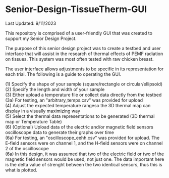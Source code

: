 # Senior-Design-TissueTherm-GUI
Last Updated: 9/11/2023

This repository is comprised of a user-friendly GUI that was created to support my Senior Design Project. 

The purpose of this senior design project was to create a testbed and user interface that will assist in the research of thermal effects of PEMF radiation on tissues. This system was most often tested with raw chicken breast. 

The user interface allows adjustments to be specific in its representation for each trial. The following is a guide to operating the GUI.

(1) Specify the shape of your sample (square/rectangle or circular/ellipsoid) <br/>
   (2) Specify the length and width of your sample <br/>
(3) Either upload a temperature file or collect data directly from the testbed <br/>
   (3a) For testing, an "arbitrary_temps.csv" was provided for upload <br/>
(4) Adjust the expected temperature rangeso the 3D thermal map can display in a visually maximizing way <br/>
(5) Select the thermal data representations to be generated (3D thermal map or Temperature Table) <br/>
(6) (Optional) Upload data of the electric and/or magnetic field sensors oscilloscope data to generate their graphs over time <br/>
   (6a) For testing, an "oscilloscope_eehh.csv" was provided for upload. The E-field sensors were on channel 1, and the H-field sensors were on channel 2 of the oscilloscope <br/>
   (6a) In this design, it was assumed that two of the electric field or two of the magnetic field sensors would be used, not just one. The data important here is the delta value of strenght between the two identical sensors, thus this is what is plotted.

